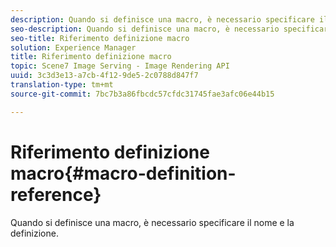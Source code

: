 ```yaml
---
description: Quando si definisce una macro, è necessario specificare il nome e la definizione.
seo-description: Quando si definisce una macro, è necessario specificare il nome e la definizione.
seo-title: Riferimento definizione macro
solution: Experience Manager
title: Riferimento definizione macro
topic: Scene7 Image Serving - Image Rendering API
uuid: 3c3d3e13-a7cb-4f12-9de5-2c0788d847f7
translation-type: tm+mt
source-git-commit: 7bc7b3a86fbcdc57cfdc31745fae3afc06e44b15

---
```



# Riferimento definizione macro{#macro-definition-reference}

Quando si definisce una macro, è necessario specificare il nome e la definizione.

